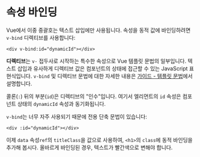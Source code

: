 # 속성 바인딩

Vue에서 이중 중괄호는 텍스트 삽입에만 사용됩니다.
속성을 동적 값에 바인딩하려면 `v-bind` 디렉티브를 사용합니다:

```vue-html
<div v-bind:id="dynamicId"></div>
```

**디렉티브**는 `v-` 접두사로 시작하는 특수한 속성으로 Vue 템플릿 문법의 일부입니다.
텍스트 삽입과 유사하게 디렉티브 값은 컴포넌트의 상태에 접근할 수 있는 JavaScript 표현식입니다.
`v-bind` 및 디렉티브 문법에 대한 자세한 내용은 <a target="_blank" href="/guide/essentials/template-syntax.html">가이드 - 템플릿 문법</a>에서 설명합니다.

콜론(`:`) 뒤의 부분(`id`)은 디렉티브의 "인수"입니다.
여기서 엘리먼트의 `id` 속성은 컴포넌트 상태의 `dynamicId` 속성과 동기화됩니다.

`v-bind`는 너무 자주 사용되기 때문에 전용 단축 문법이 있습니다:

```vue-html
<div :id="dynamicId"></div>
```

이제 <span class="options-api">`data` 속성</span><span class="composition-api">`ref`</span>의 `titleClass`을 값으로 사용하여,
`<h1>`의 `class`에 동적 바인딩을 추가해 봅시다.
올바르게 바인딩된 경우, 텍스트가 빨간색으로 변해야 합니다.
